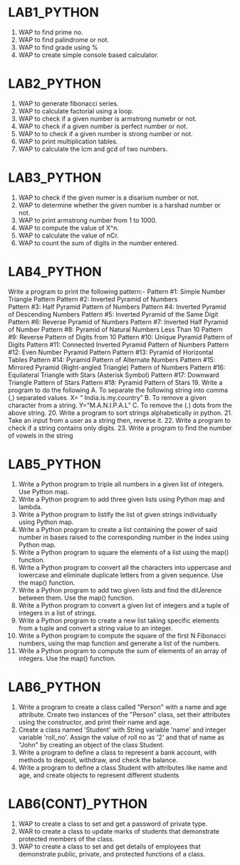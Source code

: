 # LAB1_PYTHON
1. WAP to find prime no.
2. WAP to find palindrome or not.
3. WAP to find grade using %
4. WAP to create simple console based calculator.

# LAB2_PYTHON
1. WAP to generate fibonacci series.
2. WAP to calculate factorial using a loop.
3. WAP to check if a given number is armstrong numebr or not.
4. WAP to check if a given number is perfect number or not.
5. WAP to to check if a given number is strong number or not.
6. WAP to print multiplication tables.
7. WAP to calculate the lcm and gcd of two numbers.

# LAB3_PYTHON
1. WAP to check if the given numer is a disarium number or not.
2. WAP to determine whether the given number is a harshad number or not.
3. WAP to print armstrong number from 1 to 1000.
4. WAP to compute the value of X^n.
5. WAP to calculate the value of nCr.
6. WAP to count the sum of digits in the number entered.

# LAB4_PYTHON
Write a program to print the following pattern:- 
Pattern  #1: Simple Number Triangle Pattern 
Pattern #2: Inverted Pyramid of Numbers  
Pattern #3: Half Pyramid Pattern of Numbers 
Pattern #4: Inverted Pyramid of Descending Numbers 
Pattern #5: Inverted Pyramid of the Same Digit 
Pattern #6: Reverse Pyramid of Numbers 
Pattern #7: Inverted Half Pyramid of Number 
Pattern #8: Pyramid of Natural Numbers Less Than 10 
Pattern #9: Reverse Pattern of Digits from 10 
Pattern #10: Unique Pyramid Pattern of Digits 
Pattern #11: Connected Inverted Pyramid Pattern of Numbers
Pattern #12: Even Number Pyramid Pattern 
Pattern #13: Pyramid of Horizontal Tables 
Pattern #14: Pyramid Pattern of Alternate Numbers 
Pattern #15: Mirrored Pyramid (Right-angled Triangle) Pattern of Numbers 
Pattern #16: Equilateral Triangle with Stars (Asterisk Symbol) 
Pattern #17: Downward Triangle Pattern of Stars 
Pattern #18: Pyramid Pattern of Stars 
19. Write a program to do the following A. To separate the following string into comma (,) separated values. X= “ India.is.my.country” B. To remove a given character from a string. Y=”M.A.N.I.P.A.L” C. To remove the (.) dots from the above string.
20. Write a program to sort strings alphabetically in python.
21. Take an input from a user as a string then, reverse it.
22. Write a program to check if a string contains only digits.
23. Write a program to find the number of vowels in the string

# LAB5_PYTHON
1. Write a Python program to triple all numbers in a given list of integers. Use Python map.
2. Write a Python program to add three given lists using Python map and lambda.
3. Write a Python program to listify the list of given strings individually using Python map.
4. Write a Python program to create a list containing the power of said number in bases raised to the corresponding number in the index using Python map.
5. Write a Python program to square the elements of a list using the map() function.
6. Write a Python program to convert all the characters into uppercase and lowercase and eliminate duplicate letters from a given sequence. Use the map() function.
7. Write a Python program to add two given lists and find the diƯerence between them. Use the map() function.
8. Write a Python program to convert a given list of integers and a tuple of integers in a list of strings.
9. Write a Python program to create a new list taking specific elements from a tuple and convert a string value to an integer.
10. Write a Python program to compute the square of the first N Fibonacci numbers, using the map function and generate a list of the numbers.
11. Write a Python program to compute the sum of elements of an array of integers. Use the map() function.

# LAB6_PYTHON
1. Write a program to create a class called "Person" with a name and age attribute. Create two instances of the "Person" class, set their attributes using the constructor, and print their name and age.
2. Create a class named 'Student' with String variable 'name' and integer variable 'roll_no'. Assign the value of roll no as '2' and that of name as "John" by creating an object of the class Student.
3. Write a program to define a class to represent a bank account, with methods to deposit, withdraw, and check the balance.
4. Write a program to define a class Student with attributes like name and age, and create objects to represent different students

# LAB6(CONT)_PYTHON
1. WAP to create a class to set and get a password of private type.
2. WAR to create a class to update marks of students that demonstrate protected members of the class.
3. WAP to create a class to set and get details of employees that demonstrate public, private, and protected functions of a class.
